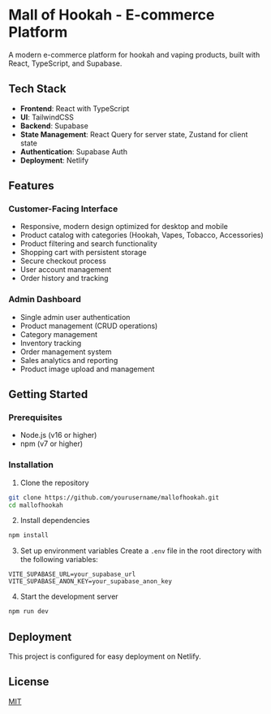 # Mall of Hookah - E-commerce Platform

A modern e-commerce platform for hookah and vaping products, built with React, TypeScript, and Supabase.

## Tech Stack

- **Frontend**: React with TypeScript
- **UI**: TailwindCSS
- **Backend**: Supabase
- **State Management**: React Query for server state, Zustand for client state
- **Authentication**: Supabase Auth
- **Deployment**: Netlify

## Features

### Customer-Facing Interface
- Responsive, modern design optimized for desktop and mobile
- Product catalog with categories (Hookah, Vapes, Tobacco, Accessories)
- Product filtering and search functionality
- Shopping cart with persistent storage
- Secure checkout process
- User account management
- Order history and tracking

### Admin Dashboard
- Single admin user authentication
- Product management (CRUD operations)
- Category management
- Inventory tracking
- Order management system
- Sales analytics and reporting
- Product image upload and management

## Getting Started

### Prerequisites
- Node.js (v16 or higher)
- npm (v7 or higher)

### Installation

1. Clone the repository
```bash
git clone https://github.com/yourusername/mallofhookah.git
cd mallofhookah
```

2. Install dependencies
```bash
npm install
```

3. Set up environment variables
Create a `.env` file in the root directory with the following variables:
```
VITE_SUPABASE_URL=your_supabase_url
VITE_SUPABASE_ANON_KEY=your_supabase_anon_key
```

4. Start the development server
```bash
npm run dev
```

## Deployment

This project is configured for easy deployment on Netlify.

## License

[MIT](LICENSE)
